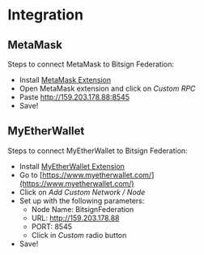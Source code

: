 Integration
====

## MetaMask

Steps to connect MetaMask to Bitsign Federation:

+ Install [MetaMask Extension](https://chrome.google.com/webstore/detail/metamask/nkbihfbeogaeaoehlefnkodbefgpgknn?hl=es)
+ Open MetaMask extension and click on _Custom RPC_
+ Paste http://159.203.178.88:8545
+ Save!

## MyEtherWallet

Steps to connect MyEtherWallet to Bitsign Federation:

+ Install [MyEtherWallet Extension](https://chrome.google.com/webstore/detail/myetherwallet/nlbmnnijcnlegkjjpcfjclmcfggfefdm)
+ Go to [https://www.myetherwallet.com/](https://www.myetherwallet.com/)
+ Click on _Add Custom Network / Node_
+ Set up with the following parameters:
    - Node Name: BitsignFederation
    - URL: http://159.203.178.88
    - PORT: 8545
    - Click in _Custom_ radio button
+ Save!
